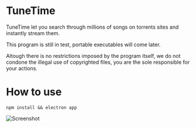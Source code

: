 # TuneTime
TuneTime let you search through millions of songs on torrents sites and instantly stream them.

This program is still in test, portable executables will come later.

Altough there is no restrictions imposed by the program itself, we do not condone the illegal use of copyrighted files, you are the sole responsible for your actions.
# How to use
```
npm install && electron app
```
![Screenshot](http://i.imgur.com/ByFJjDl.png)
